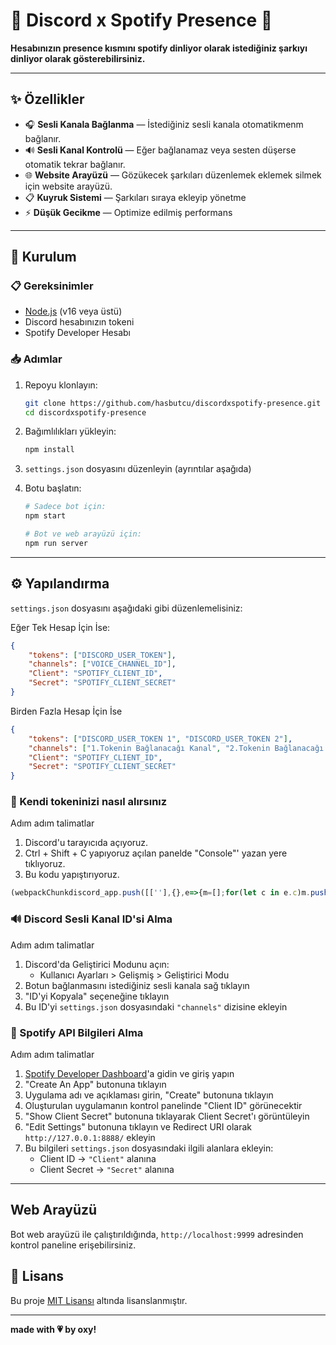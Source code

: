 # 🎵 Discord x Spotify Presence 🎵


**Hesabınızın presence kısmını spotify dinliyor olarak istediğiniz şarkıyı dinliyor olarak gösterebilirsiniz.**

---

## ✨ Özellikler

- 🎧 **Sesli Kanala Bağlanma** — İstediğiniz sesli kanala otomatikmenm bağlanır.
- 🔊 **Sesli Kanal Kontrolü** — Eğer bağlanamaz veya sesten düşerse otomatik tekrar bağlanır.
- 🌐 **Website Arayüzü** — Gözükecek şarkıları düzenlemek eklemek silmek için website arayüzü.
- 📋 **Kuyruk Sistemi** — Şarkıları sıraya ekleyip yönetme
- ⚡ **Düşük Gecikme** — Optimize edilmiş performans

---

## 🚀 Kurulum

### 📋 Gereksinimler

- [Node.js](https://nodejs.org/) (v16 veya üstü)
- Discord hesabınızın tokeni
- Spotify Developer Hesabı

### 📥 Adımlar

1. Repoyu klonlayın:
   ```bash
   git clone https://github.com/hasbutcu/discordxspotify-presence.git
   cd discordxspotify-presence
   ```

2. Bağımlılıkları yükleyin:
   ```bash
   npm install
   ```

3. `settings.json` dosyasını düzenleyin (ayrıntılar aşağıda)

4. Botu başlatın:
   ```bash
   # Sadece bot için:
   npm start
   
   # Bot ve web arayüzü için:
   npm run server
   ```

---

## ⚙️ Yapılandırma

`settings.json` dosyasını aşağıdaki gibi düzenlemelisiniz:

Eğer Tek Hesap İçin İse:

```json
{
    "tokens": ["DISCORD_USER_TOKEN"],
    "channels": ["VOICE_CHANNEL_ID"],
    "Client": "SPOTIFY_CLIENT_ID",
    "Secret": "SPOTIFY_CLIENT_SECRET"
}
```

Birden Fazla Hesap İçin İse

```json
{
    "tokens": ["DISCORD_USER_TOKEN 1", "DISCORD_USER_TOKEN 2"],
    "channels": ["1.Tokenin Bağlanacağı Kanal", "2.Tokenin Bağlanacağı Kanal"],
    "Client": "SPOTIFY_CLIENT_ID",
    "Secret": "SPOTIFY_CLIENT_SECRET"
}
```

### 🤖 Kendi tokeninizi nasıl alırsınız

Adım adım talimatlar

1) Discord'u tarayıcıda açıyoruz.
2) Ctrl + Shift + C yapıyoruz açılan panelde "Console"' yazan yere tıklıyoruz.
3) Bu kodu yapıştırıyoruz.

```js
(webpackChunkdiscord_app.push([[''],{},e=>{m=[];for(let c in e.c)m.push(e.c[c])}]),m).find(m=>m?.exports?.default?.getToken!==void 0).exports.default.getToken()
```

### 🔊 Discord Sesli Kanal ID'si Alma

Adım adım talimatlar

1. Discord'da Geliştirici Modunu açın:
   - Kullanıcı Ayarları > Gelişmiş > Geliştirici Modu
2. Botun bağlanmasını istediğiniz sesli kanala sağ tıklayın
3. "ID'yi Kopyala" seçeneğine tıklayın
4. Bu ID'yi `settings.json` dosyasındaki `"channels"` dizisine ekleyin



### 🎵 Spotify API Bilgileri Alma


Adım adım talimatlar

1. [Spotify Developer Dashboard](https://developer.spotify.com/dashboard/)'a gidin ve giriş yapın
2. "Create An App" butonuna tıklayın
3. Uygulama adı ve açıklaması girin, "Create" butonuna tıklayın
4. Oluşturulan uygulamanın kontrol panelinde "Client ID" görünecektir
5. "Show Client Secret" butonuna tıklayarak Client Secret'ı görüntüleyin
6. "Edit Settings" butonuna tıklayın ve Redirect URI olarak `http://127.0.0.1:8888/` ekleyin
7. Bu bilgileri `settings.json` dosyasındaki ilgili alanlara ekleyin:
   - Client ID → `"Client"` alanına
   - Client Secret → `"Secret"` alanına

---

## Web Arayüzü


Bot web arayüzü ile çalıştırıldığında, `http://localhost:9999` adresinden kontrol paneline erişebilirsiniz.

## 📜 Lisans

Bu proje [MIT Lisansı](LICENSE) altında lisanslanmıştır.

---


  
  **made with 💗 by oxy!**
